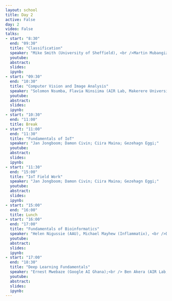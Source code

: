 ```yaml
---
layout: school
title: Day 2
active: False
day: 2
video: False
talks:
- start: "8:30"
  end: "09:30"
  title: "Classification"
  speaker: "Mike Smith (University of Sheffield), <br />Martin Mubangizi(Pulse Lab Kampala)"
  youtube:
  abstract:
  slides: 
  ipynb:
- start: "09:30"
  end: "10:30"
  title: "Computer Vision and Image Analysis"
  speaker: "Solomon Nsumba, Flavia Ninsiima (AIR Lab, Makerere University)"
  youtube:
  abstract:
  slides: 
  ipynb:
- start: "10:30"
  end: "11:00"
  title: Break
- start: "11:00"
  end: "11:30"
  title: "Fundamentals of IoT"
  speaker: "Jan Jongboom; Damon Civin; Ciira Maina; Gezehagn Eggi;"
  youtube:
  abstract:
  slides:
  ipynb:
- start: "11:30"
  end: "15:00"
  title: "IoT Field Work"
  speaker: "Jan Jongboom; Damon Civin; Ciira Maina; Gezehagn Eggi;"
  youtube:
  abstract:
  slides:
  ipynb:
- start: "15:00"
  end: "16:00"
  title: Lunch
- start: "16:00"
  end: "17:00"
  title: "Fundamentals of Bioinformatics"
  speaker: "Helen Nigussie (AAU), Michael Mayhew (Inflammatix), <br />Dina Machuve (NM-AIST)"
  youtube:
  abstract:
  slides: 
  ipynb: 
- start: "17:00"
  end: "18:30"
  title: "Deep Learning Fundamentals"
  speaker: "Ernest Mwebaze (Google AI Ghana);<br /> Ben Akera (AIR Lab, Makerere University)"
  youtube:
  abstract:
  slides: 
  ipynb:
---
```

